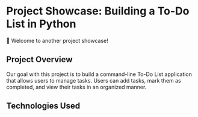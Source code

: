 # Project Showcase: Building a To-Do List in Python

🌟 Welcome to another project showcase!

## Project Overview

Our goal with this project is to build a command-line To-Do List application that allows users to manage tasks. Users can add tasks, mark them as completed, and view their tasks in an organized manner.

## Technologies Used





  










 
